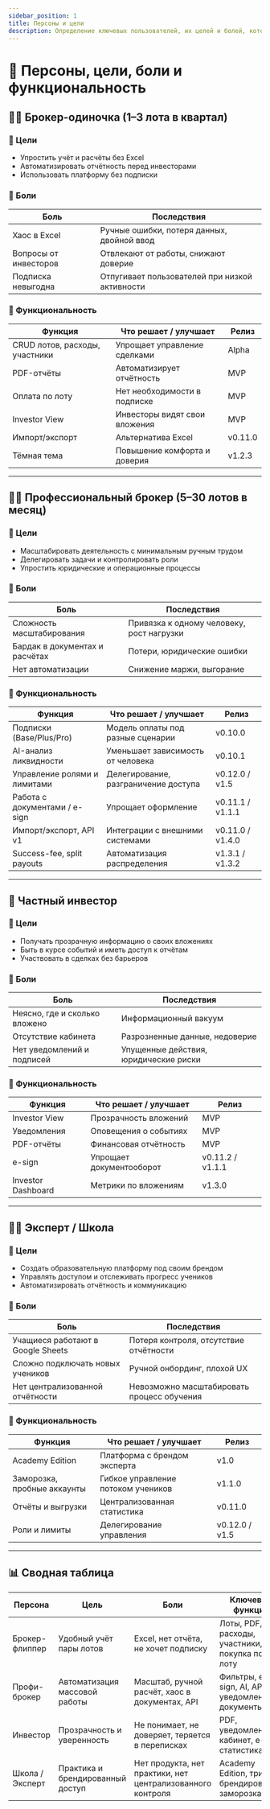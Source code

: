 ```yaml
---
sidebar_position: 1
title: Персоны и цели
description: Определение ключевых пользователей, их целей и болей, которые решает продукт 
---
```


# 👥 Персоны, цели, боли и функциональность

## 🧑‍🔧 Брокер-одиночка (1–3 лота в квартал)

### 🎯 Цели

- Упростить учёт и расчёты без Excel
- Автоматизировать отчётность перед инвесторами
- Использовать платформу без подписки

### 🔸 Боли

| Боль                  | Последствия                                    |
|-----------------------|------------------------------------------------|
| Хаос в Excel          | Ручные ошибки, потеря данных, двойной ввод     |
| Вопросы от инвесторов | Отвлекают от работы, снижают доверие           |
| Подписка невыгодна    | Отпугивает пользователей при низкой активности |

### 🔹 Функциональность

| Функция                        | Что решает / улучшает         | Релиз   |
|--------------------------------|-------------------------------|---------|
| CRUD лотов, расходы, участники | Упрощает управление сделками  | Alpha   |
| PDF-отчёты                     | Автоматизирует отчётность     | MVP     |
| Оплата по лоту                 | Нет необходимости в подписке  | MVP     |
| Investor View                  | Инвесторы видят свои вложения | MVP     |
| Импорт/экспорт                 | Альтернатива Excel            | v0.11.0 |
| Тёмная тема                    | Повышение комфорта и доверия  | v1.2.3  |

---

## 🧑‍💼 Профессиональный брокер (5–30 лотов в месяц)

### 🎯 Цели

- Масштабировать деятельность с минимальным ручным трудом
- Делегировать задачи и контролировать роли
- Упростить юридические и операционные процессы

### 🔸 Боли

| Боль                           | Последствия                               |
|--------------------------------|-------------------------------------------|
| Сложность масштабирования      | Привязка к одному человеку, рост нагрузки |
| Бардак в документах и расчётах | Потери, юридические ошибки                |
| Нет автоматизации              | Снижение маржи, выгорание                 |

### 🔹 Функциональность

| Функция                       | Что решает / улучшает                | Релиз            |
|-------------------------------|--------------------------------------|------------------|
| Подписки (Base/Plus/Pro)      | Модель оплаты под разные сценарии    | v0.10.0          |
| AI-анализ ликвидности         | Уменьшает зависимость от человека    | v0.10.1          |
| Управление ролями и лимитами  | Делегирование, разграничение доступа | v0.12.0 / v1.5   |
| Работа с документами / e-sign | Упрощает оформление                  | v0.11.1 / v1.1.1 |
| Импорт/экспорт, API v1        | Интеграции с внешними системами      | v0.11.0 / v1.4.0 |
| Success-fee, split payouts    | Автоматизация распределения          | v1.3.1 / v1.3.2  |

---

## 👤 Частный инвестор

### 🎯 Цели

- Получать прозрачную информацию о своих вложениях
- Быть в курсе событий и иметь доступ к отчётам
- Участвовать в сделках без барьеров

### 🔸 Боли

| Боль                          | Последствия                           |
|-------------------------------|---------------------------------------|
| Неясно, где и сколько вложено | Информационный вакуум                 |
| Отсутствие кабинета           | Разрозненные данные, недоверие        |
| Нет уведомлений и подписей    | Упущенные действия, юридические риски |

### 🔹 Функциональность

| Функция            | Что решает / улучшает    | Релиз            |
|--------------------|--------------------------|------------------|
| Investor View      | Прозрачность вложений    | MVP              |
| Уведомления        | Оповещения о событиях    | MVP              |
| PDF-отчёты         | Финансовая отчётность    | MVP              |
| e-sign             | Упрощает документооборот | v0.11.2 / v1.1.1 |
| Investor Dashboard | Метрики по вложениям     | v1.3.0           |

---

## 🧑‍🏫 Эксперт / Школа

### 🎯 Цели

- Создать образовательную платформу под своим брендом
- Управлять доступом и отслеживать прогресс учеников
- Автоматизировать отчётность и коммуникацию

### 🔸 Боли

| Боль                              | Последствия                                |
|-----------------------------------|--------------------------------------------|
| Учащиеся работают в Google Sheets | Потеря контроля, отсутствие отчётности     |
| Сложно подключать новых учеников  | Ручной онбординг, плохой UX                |
| Нет централизованной отчётности   | Невозможно масштабировать процесс обучения |

### 🔹 Функциональность

| Функция                     | Что решает / улучшает              | Релиз          |
|-----------------------------|------------------------------------|----------------|
| Academy Edition             | Платформа с брендом эксперта       | v1.0           |
| Заморозка, пробные аккаунты | Гибкое управление потоком учеников | v1.1.0         |
| Отчёты и выгрузки           | Централизованная статистика        | v0.11.0        |
| Роли и лимиты               | Делегирование управления           | v0.12.0 / v1.5 |

---

## 📊 Сводная таблица

| Персона         | Цель                             | Боли                                                       | Ключевые функции                                  |
|-----------------|----------------------------------|------------------------------------------------------------|---------------------------------------------------|
| Брокер-флиппер  | Удобный учёт пары лотов          | Excel, нет отчёта, не хочет подписку                       | Лоты, PDF, расходы, участники, покупка по 1 лоту  |
| Профи-брокер    | Автоматизация массовой работы    | Масштаб, ручной расчёт, хаос в документах, API             | Фильтры, e-sign, AI, API, уведомления, документы  |
| Инвестор        | Прозрачность и уверенность       | Не понимает, не доверяет, теряется в переписках            | PDF, уведомления, кабинет, e-sign, статистика     |
| Школа / Эксперт | Практика и брендированный доступ | Нет продукта, нет практики, нет централизованного контроля | Academy Edition, триалы, брендирование, заморозка |
